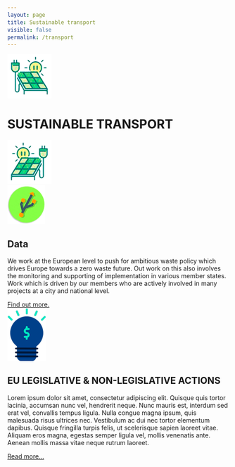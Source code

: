 ```yaml
---
layout: page
title: Sustainable transport
visible: false
permalink: /transport
---
```


<div>
	<div class="centered-title">
		<img src="/assets/icons/transport.png">
		<h1>SUSTAINABLE TRANSPORT</h1>
		<img src="/assets/icons/transport.png" style="transform: scaleX(-1);">
	</div>
	<div class="flex-container">
		<div class="row">
			<img class="card-img" src="/assets/icons/data.png">
			<div class="card-descr">
				<h2>Data</h2>
				<p>We work at the European level to push for ambitious waste policy which drives Europe towards a zero waste future. Out work on this also involves the monitoring and supporting of implementation in various member states. Work which is driven by our members who are actively involved in many projects at a city and national level.</p>
				<a href="/transport/data">Find out more.</a>
			</div>
		</div>
		<div class="row">
			<img class="card-img" src="/assets/icons/innovation.png">
			<div class="card-descr">
				<h2>EU LEGISLATIVE & NON-LEGISLATIVE ACTIONS</h2>
				<p>Lorem ipsum dolor sit amet, consectetur adipiscing elit. Quisque quis tortor lacinia, accumsan nunc vel, hendrerit neque. Nunc mauris est, interdum sed erat vel, convallis tempus ligula. Nulla congue magna ipsum, quis malesuada risus ultrices nec. Vestibulum ac dui nec tortor elementum dapibus. Quisque fringilla turpis felis, ut scelerisque sapien laoreet vitae. Aliquam eros magna, egestas semper ligula vel, mollis venenatis ante. Aenean mollis massa vitae neque rutrum laoreet.</p>
				<a href="#">Read more...</a>
			</div>
		</div>
	</div>

</div>





